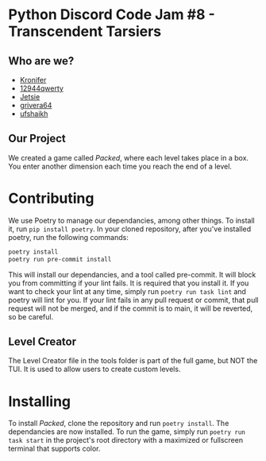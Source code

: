 # Python Discord Code Jam #8 - Transcendent Tarsiers

## Who are we?
 - [Kronifer](https://github.com/Kronifer)
 - [12944qwerty](https://github.com/12944qwerty)
 - [Jetsie](https://github.com/Jetsie)
 - [grivera64](https://github.com/grivera64)
 - [ufshaikh](https://github.com/ufshaikh)

## Our Project

We created a game called _Packed_, where each level takes place in a box. You enter another dimension
each time you reach the end of a level.

# Contributing

We use Poetry to manage our dependancies, among other things. To install it, run `pip install poetry`.
In your cloned repository, after you've installed poetry, run the following commands:
```sh
poetry install
poetry run pre-commit install
```
This will install our dependancies, and a tool called pre-commit. It will block you from committing if your
lint fails. It is required that you install it. If you want to check your lint at any time, simply run `poetry run task lint` and poetry will lint for you.
If your lint fails in any pull request or commit, that pull request will not be merged, and if the commit is to main, it will be reverted, so be careful.

## Level Creator

The Level Creator file in the tools folder is part of the full game, but NOT the TUI. It is used to
allow users to create custom levels.

# Installing

To install _Packed_, clone the repository and run `poetry install`. The dependancies are now
installed. To run the game, simply run `poetry run task start` in the project's root directory with
a maximized or fullscreen terminal that supports color.
